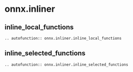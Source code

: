 # onnx.inliner

## inline_local_functions

```{eval-rst}
.. autofunction:: onnx.inliner.inline_local_functions
```

## inline_selected_functions

```{eval-rst}
.. autofunction:: onnx.inliner.inline_selected_functions
```
